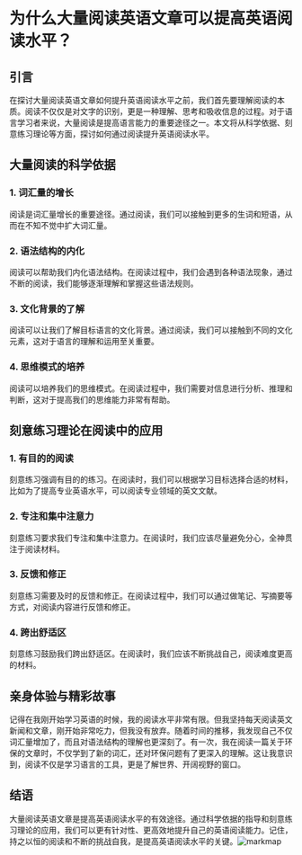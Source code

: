 # 为什么大量阅读英语文章可以提高英语阅读水平？
## 引言
在探讨大量阅读英语文章如何提升英语阅读水平之前，我们首先要理解阅读的本质。阅读不仅仅是对文字的识别，更是一种理解、思考和吸收信息的过程。对于语言学习者来说，大量阅读是提高语言能力的重要途径之一。本文将从科学依据、刻意练习理论等方面，探讨如何通过阅读提升英语阅读水平。

## 大量阅读的科学依据
### 1. 词汇量的增长
阅读是词汇量增长的重要途径。通过阅读，我们可以接触到更多的生词和短语，从而在不知不觉中扩大词汇量。

### 2. 语法结构的内化
阅读可以帮助我们内化语法结构。在阅读过程中，我们会遇到各种语法现象，通过不断的阅读，我们能够逐渐理解和掌握这些语法规则。

### 3. 文化背景的了解
阅读可以让我们了解目标语言的文化背景。通过阅读，我们可以接触到不同的文化元素，这对于语言的理解和运用至关重要。

### 4. 思维模式的培养
阅读可以培养我们的思维模式。在阅读过程中，我们需要对信息进行分析、推理和判断，这对于提高我们的思维能力非常有帮助。

## 刻意练习理论在阅读中的应用
### 1. 有目的的阅读
刻意练习强调有目的的练习。在阅读时，我们可以根据学习目标选择合适的材料，比如为了提高专业英语水平，可以阅读专业领域的英文文献。

### 2. 专注和集中注意力
刻意练习要求我们专注和集中注意力。在阅读时，我们应该尽量避免分心，全神贯注于阅读材料。

### 3. 反馈和修正
刻意练习需要及时的反馈和修正。在阅读过程中，我们可以通过做笔记、写摘要等方式，对阅读内容进行反馈和修正。

### 4. 跨出舒适区
刻意练习鼓励我们跨出舒适区。在阅读时，我们应该不断挑战自己，阅读难度更高的材料。

## 亲身体验与精彩故事
记得在我刚开始学习英语的时候，我的阅读水平非常有限。但我坚持每天阅读英文新闻和文章，刚开始非常吃力，但我没有放弃。随着时间的推移，我发现自己不仅词汇量增加了，而且对语法结构的理解也更深刻了。有一次，我在阅读一篇关于环保的文章时，不仅学到了新的词汇，还对环保问题有了更深入的理解。这让我意识到，阅读不仅是学习语言的工具，更是了解世界、开阔视野的窗口。

## 结语
大量阅读英语文章是提高英语阅读水平的有效途径。通过科学依据的指导和刻意练习理论的应用，我们可以更有针对性、更高效地提升自己的英语阅读能力。记住，持之以恒的阅读和不断的挑战自我，是提高英语阅读水平的关键。![markmap](https://github.com/Ericon/Markdown4Zhihu/blob/master/Data/temp/638494836379541376.png)